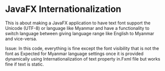 # JavaFX Internationalization 
This is about making a JavaFX application to have text font support the Unicode (UTF-8) or language like Myanmar and have a functionality to switch language between giving language range like English to Myanmar and vice-versa.


Issue:
In this code, everything is fine except the font visibility that is not the font as Expected for Myanmar language settings once it is provided dynamically using Internationalization of text property in.Fxml file but works fine if text is static.


